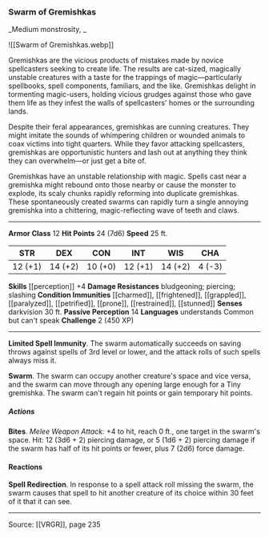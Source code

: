 ### Swarm of Gremishkas
_Medium monstrosity, _

![[Swarm of Gremishkas.webp]]

Gremishkas are the vicious products of mistakes made by novice spellcasters seeking to create life. The results are cat-sized, magically unstable creatures with a taste for the trappings of magic—particularly spellbooks, spell components, familiars, and the like. Gremishkas delight in tormenting magic-users, holding vicious grudges against those who gave them life as they infest the walls of spellcasters' homes or the surrounding lands.

Despite their feral appearances, gremishkas are cunning creatures. They might imitate the sounds of whimpering children or wounded animals to coax victims into tight quarters. While they favor attacking spellcasters, gremishkas are opportunistic hunters and lash out at anything they think they can overwhelm—or just get a bite of.

Gremishkas have an unstable relationship with magic. Spells cast near a gremishka might rebound onto those nearby or cause the monster to explode, its scaly chunks rapidly reforming into duplicate gremishkas. These spontaneously created swarms can rapidly turn a single annoying gremishka into a chittering, magic-reflecting wave of teeth and claws.




---

**Armor Class** 12
**Hit Points** 24 (7d6)
**Speed** 25 ft.

| STR     | DEX     | CON     | INT     | WIS     | CHA     |
|---------|---------|---------|---------|---------|---------|
| 12 (+1) | 14 (+2) | 10 (+0) | 12 (+1) | 14 (+2) | 4 (-3) |

**Skills** [[perception]] +4
**Damage Resistances** bludgeoning; piercing; slashing
**Condition Immunities** [[charmed]], [[frightened]], [[grappled]], [[paralyzed]], [[petrified]], [[prone]], [[restrained]], [[stunned]]
**Senses** darkvision 30 ft.
**Passive Perception** 14
**Languages** understands Common but can't speak
**Challenge** 2 (450 XP)

---

**Limited Spell Immunity**. The swarm automatically succeeds on saving throws against spells of 3rd level or lower, and the attack rolls of such spells always miss it.

**Swarm**. The swarm can occupy another creature's space and vice versa, and the swarm can move through any opening large enough for a Tiny gremishka. The swarm can't regain hit points or gain temporary hit points.

##### Actions
**Bites**. _Melee Weapon Attack:_ +4 to hit, reach 0 ft., one target in the swarm's space. Hit: 12 (3d6 + 2) piercing damage, or 5 (1d6 + 2) piercing damage if the swarm has half of its hit points or fewer, plus 7 (2d6) force damage.

#### Reactions
**Spell Redirection**. In response to a spell attack roll missing the swarm, the swarm causes that spell to hit another creature of its choice within 30 feet of it that it can see.


---

Source: [[VRGR]], page 235